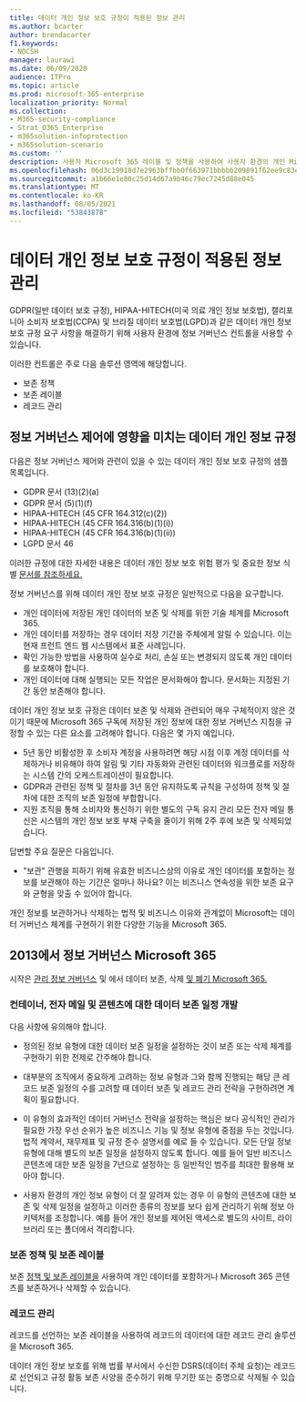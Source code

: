 ```yaml
---
title: 데이터 개인 정보 보호 규정이 적용된 정보 관리
ms.author: bcarter
author: brendacarter
f1.keywords:
- NOCSH
manager: laurawi
ms.date: 06/09/2020
audience: ITPro
ms.topic: article
ms.prod: microsoft-365-enterprise
localization_priority: Normal
ms.collection:
- M365-security-compliance
- Strat_O365_Enterprise
- m365solution-infoprotection
- m365solution-scenario
ms.custom: ''
description: 사용자 Microsoft 365 레이블 및 정책을 사용하여 사용자 환경의 개인 Microsoft 365 관리합니다.
ms.openlocfilehash: 06d3c19918d7e2963bffbb0f663971bbbbb209891f62ee9c83ebcc59b74e16d1
ms.sourcegitcommit: a1b66e1e80c25d14d67a9b46c79ec7245d88e045
ms.translationtype: MT
ms.contentlocale: ko-KR
ms.lasthandoff: 08/05/2021
ms.locfileid: "53843878"
---
```

# <a name="govern-information-subject-to-data-privacy-regulation"></a>데이터 개인 정보 보호 규정이 적용된 정보 관리

GDPR(일반 데이터 보호 규정), HIPAA-HITECH(미국 의료 개인 정보 보호법), 캘리포니아 소비자 보호법(CCPA) 및 브라질 데이터 보호법(LGPD)과 같은 데이터 개인 정보 보호 규정 요구 사항을 해결하기 위해 사용자 환경에 정보 거버넌스 컨트롤을 사용할 수 있습니다. 

이러한 컨트롤은 주로 다음 솔루션 영역에 해당합니다.

- 보존 정책
- 보존 레이블
- 레코드 관리

## <a name="data-privacy-regulations-impacting-information-governance-controls"></a>정보 거버넌스 제어에 영향을 미치는 데이터 개인 정보 규정

다음은 정보 거버넌스 제어와 관련이 있을 수 있는 데이터 개인 정보 보호 규정의 샘플 목록입니다.

- GDPR 문서 (13)(2)(a)
- GDPR 문서 (5)(1)(f)
- HIPAA-HITECH (45 CFR 164.312(c)(2))
- HIPAA-HITECH (45 CFR 164.316(b)(1)(i))
- HIPAA-HITECH (45 CFR 164.316(b)(1)(ii))
- LGPD 문서 46

이러한 규정에 대한 자세한 내용은 데이터 개인 정보 보호 위험 평가 및 중요한 정보 식별 [문서를 참조하세요.](information-protection-deploy-assess.md)

정보 거버넌스를 위해 데이터 개인 정보 보호 규정은 일반적으로 다음을 요구합니다.

- 개인 데이터에 저장된 개인 데이터의 보존 및 삭제를 위한 기술 체계를 Microsoft 365.
- 개인 데이터를 저장하는 경우 데이터 저장 기간을 주체에게 알릴 수 있습니다. 이는 현재 프런트 엔드 웹 시스템에서 표준 사례입니다.
- 확인 가능한 방법을 사용하여 실수로 처리, 손실 또는 변경되지 않도록 개인 데이터를 보호해야 합니다.
- 개인 데이터에 대해 실행되는 모든 작업은 문서화해야 합니다. 문서화는 지정된 기간 동안 보존해야 합니다.

데이터 개인 정보 보호 규정은 데이터 보존 및 삭제와 관련되어 매우 구체적이지 않은 것이기 때문에 Microsoft 365 구독에 저장된 개인 정보에 대한 정보 거버넌스 지침을 규정할 수 있는 다른 요소를 고려해야 합니다. 다음은 몇 가지 예입니다.

- 5년 동안 비활성한 후 소비자 계정을 사용하려면 해당 시점 이후 계정 데이터를 삭제하거나 비유해야 하여 알림 및 기타 자동화와 관련된 데이터와 워크플로를 저장하는 시스템 간의 오케스트레이션이 필요합니다.
- GDPR과 관련된 정책 및 절차를 3년 동안 유지하도록 규칙을 구성하여 정책 및 절차에 대한 조직의 보존 일정에 부합합니다.
- 지원 조직을 통해 소비자와 통신하기 위한 별도의 구독 유지 관리 모든 전자 메일 통신은 시스템의 개인 정보 보호 부채 구축을 줄이기 위해 2주 후에 보존 및 삭제되었습니다.

답변할 주요 질문은 다음입니다. 

- "보관" 관행을 피하기 위해 유효한 비즈니스상의 이유로 개인 데이터를 포함하는 정보를 보관해야 하는 기간은 얼마나 하나요? 이는 비즈니스 연속성을 위한 보존 요구와 균형을 맞출 수 있어야 합니다.

개인 정보를 보관하거나 삭제하는 법적 및 비즈니스 이유와 관계없이 Microsoft는 데이터 거버넌스 체계를 구현하기 위한 다양한 기능을 Microsoft 365.

## <a name="managing-information-governance-in-microsoft-365"></a>2013에서 정보 거버넌스 Microsoft 365

시작은 [관리 정보 거버넌스](../compliance/manage-information-governance.md) 및 에서 데이터 보존, 삭제 [및 폐기 Microsoft 365.](/office365/Enterprise/office-365-data-retention-deletion-and-destruction-overview)

### <a name="develop-data-retention-schedules-for-containers-email-and-content"></a>컨테이너, 전자 메일 및 콘텐츠에 대한 데이터 보존 일정 개발

다음 사항에 유의해야 합니다.

- 정의된 정보 유형에 대한 데이터 보존 일정을 설정하는 것이 보존 또는 삭제 체계를 구현하기 위한 전제로 간주해야 합니다.

- 대부분의 조직에서 중요하게 고려하는 정보 유형과 그와 함께 진행되는 해당 큰 레코드 보존 일정의 수를 고려할 때 데이터 보존 및 레코드 관리 전략을 구현하려면 계획이 필요합니다. 

- 이 유형의 효과적인 데이터 거버넌스 전략을 설정하는 핵심은 보다 공식적인 관리가 필요한 가장 우선 순위가 높은 비즈니스 기능 및 정보 유형에 중점을 두는 것입니다. 법적 계약서, 재무제표 및 규정 준수 설명서를 예로 들 수 있습니다. 모든 단일 정보 유형에 대해 별도의 보존 일정을 설정하지 않도록 합니다. 예를 들어 일반 비즈니스 콘텐츠에 대한 보존 일정을 7년으로 설정하는 등 일반적인 범주를 최대한 활용해 보아야 합니다.

- 사용자 환경의 개인 정보 유형이 더 잘 알려져 있는 경우 이 유형의 콘텐츠에 대한 보존 및 삭제 일정을 설정하고 이러한 종류의 정보를 보다 쉽게 관리하기 위해 정보 아키텍처를 조정합니다. 예를 들어 개인 정보를 제어된 액세스로 별도의 사이트, 라이브러리 또는 폴더에서 격리합니다.

### <a name="retention-policies-and-retention-labels"></a>보존 정책 및 보존 레이블

보존 [정책 및 보존 레이블을](../compliance/retention.md) 사용하여 개인 데이터를 포함하거나 Microsoft 365 콘텐츠를 보존하거나 삭제할 수 있습니다.

### <a name="records-management"></a>레코드 관리

레코드를 선언하는 보존 레이블을 사용하여 [](../compliance/records-management.md) 레코드의 데이터에 대한 레코드 관리 솔루션을 Microsoft 365.

데이터 개인 정보 보호를 위해 법률 부서에서 수신한 DSRS(데이터 주체 요청)는 레코드로 선언되고 규정 활동 보존 사양을 준수하기 위해 무기한 또는 증명으로 삭제될 수 있습니다.